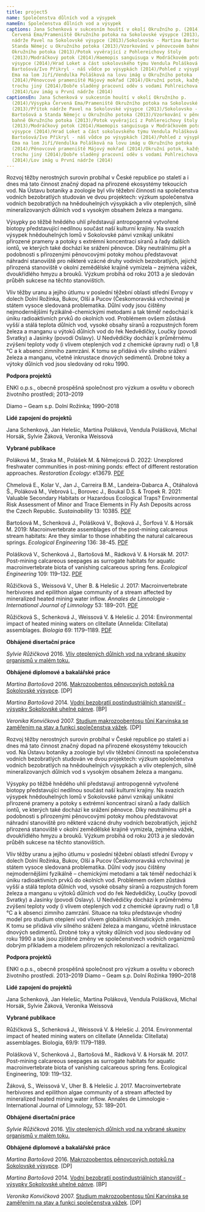 ```yaml
---
title: project5
name: Společenstva důlních vod a výsypek
nameEn: Společenstva důlních vod a výsypek
captions: Jana Schenková v sukcesním houští v okolí Okružního p. (2014)/Výsypka
  Červená Ema/Prameniště Okružního potoka na Sokolovské výsypce (2013)/Přítok
  nádrže Pavel na Sokolovské výsypce (2013)/Sokolovsko - Martina Bartošová a
  Standa Němejc u Okružního potoka (2013)/Vzorkování v pěnovcovém bahně
  Okružního potoka (2013)/Potok vyvěrající z Pohlereichovy štoly
  (2013)/Modráčkový potok (2014)/Haemopis sanguisuga v Modráčkovém potoce na
  výsypce (2014)/Hrad Loket a část sokolovského týmu Vendula Polášková a Martina
  Bartošová/Ivo Přikryl - náš vůdce po výsypkách (2014)/Pohled z výsypky Červená
  Ema na lom Jiří/Vendulka Polášková na lovu imág u Okružního potoka
  (2014)/Pěnovcové prameniště Májový mokřad (2014)/Okružní potok, každý rok
  trochu jiný (2014)/Dobře sladěný pracovní oděv s vodami Pohlreichova potoka
  (2014)/Lov imág u První nádrže (2014)
captionsEn: Jana Schenková v sukcesním houští v okolí Okružního p.
  (2014)/Výsypka Červená Ema/Prameniště Okružního potoka na Sokolovské výsypce
  (2013)/Přítok nádrže Pavel na Sokolovské výsypce (2013)/Sokolovsko - Martina
  Bartošová a Standa Němejc u Okružního potoka (2013)/Vzorkování v pěnovcovém
  bahně Okružního potoka (2013)/Potok vyvěrající z Pohlereichovy štoly
  (2013)/Modráčkový potok (2014)/Haemopis sanguisuga v Modráčkovém potoce na
  výsypce (2014)/Hrad Loket a část sokolovského týmu Vendula Polášková a Martina
  Bartošová/Ivo Přikryl - náš vůdce po výsypkách (2014)/Pohled z výsypky Červená
  Ema na lom Jiří/Vendulka Polášková na lovu imág u Okružního potoka
  (2014)/Pěnovcové prameniště Májový mokřad (2014)/Okružní potok, každý rok
  trochu jiný (2014)/Dobře sladěný pracovní oděv s vodami Pohlreichova potoka
  (2014)/Lov imág u První nádrže (2014)
---
```

<div class="cz">
Rozvoj těžby nerostných surovin probíhal v České republice po staletí a i dnes má tato činnost značný dopad na
přirozené ekosystémy tekoucích vod. Na Ústavu botaniky a zoologie byl vliv těžební činnosti na společenstva
vodních bezobratlých studován ve dvou projektech: výzkum společenstva vodních bezobratlých na
hnědouhelných výsypkách a vliv oteplených, silně mineralizovaných důlních vod s vysokým obsahem železa a
manganu.

Výsypky po těžbě hnědého uhlí představují antropogenně vytvořené biotopy představující nedílnou součást
naší kulturní krajiny. Na svazích výsypek hnědouhelných lomů v Sokolovské pánvi vznikají unikátní přirozené
prameny a potoky s extrémní koncentrací síranů a řady dalších iontů, ve kterých také dochází ke srážení
pěnovce. Díky neutrálnímu pH a podobnosti s přirozenými pěnovcovými potoky mohou představovat náhradní
stanoviště pro některé vzácné druhy vodních bezobratlých, jejichž přirozená stanoviště v okolní zemědělské
krajině vymizela – zejména vážek, dvoukřídlého hmyzu a brouků. Výzkum probíhá od roku 2013 a je sledován
průběh sukcese na těchto stanovištích.

Vliv těžby uranu a jejího útlumu v poslední těžební oblasti střední Evropy v dolech Dolní Rožínka, Bukov, Olší a
Pucov (Českomoravská vrchovina) je státem vysoce sledovaná problematika. Důlní vody jsou čištěny
nejmodernějšími fyzikálně-chemickými metodami a tak téměř nedochází k úniku radioaktivních prvků do
okolních vod. Problémem ovšem zůstává vyšší a stálá teplota důlních vod, vysoké obsahy síranů a rozpustných
forem železa a manganu u výtoků důlních vod do řek Nedvědičky, Loučky (povodí Svratky) a Jasinky (povodí
Oslavy). U Nedvědičky dochází k průměrnému zvýšení teploty vody (i vlivem oteplených vod z chemické
úpravny rud) o 1,8 °C a k absenci zimního zamrzání. K tomu se přidává vliv silného srážení železa a manganu,
včetně inkrustace dnových sedimentů. Drobné toky a výtoky důlních vod jsou sledovány od roku 1990.

**Podpora projektů**

ENKI o.p.s., obecně prospěšná společnost pro výzkum a osvětu v oborech životního prostředí; 2013–2019

Diamo – Geam s.p. Dolní Rožínka; 1990–2018

**Lidé zapojení do projektů**

Jana Schenková, Jan Helešic, Martina Poláková, Vendula Polášková, Michal Horsák, Sylvie Žáková, Veronika
Weissová

<div class="project-publication">

**Vybrané publikace**

Poláková M., Straka M., Polášek M. & Němejcová D. 2022: Unexplored freshwater communities in post-mining ponds: effect of different restoration approaches. *Restoration Ecology*: e13679. [PDF](https://doi.org/10.1111/rec.13679)

Chmelová E., Kolar V., Jan J., Carreira B.M., Landeira-Dabarca A., Otáhalová Š., Poláková M., Vebrová L., Borovec J., Boukal D.S. & Tropek R. 2021: Valuable Secondary Habitats or Hazardous Ecological Traps? Environmental Risk Assessment of Minor and Trace Elements in Fly Ash Deposits across the Czech Republic. *Sustainability* 13: 10385. [PDF](https://doi.org/10.3390/su131810385)

Bartošová M., Schenková J., Polášková V., Bojková J., Šorfová V. & Horsák M. 2019: Macroinvertebrate assemblages of the post-mining calcareous stream
 habitats: Are they similar to those inhabiting the natural calcareous springs. *Ecological Engineering* 136: 38-45. [PDF](https://doi.org/10.1016/j.ecoleng.2019.05.023)

Polášková V., Schenková J., Bartošová M., Rádková V. & Horsák M. 2017: Post-mining calcareous seepages as surrogate habitats for aquatic macroinvertebrate biota of vanishing calcareous spring fens. *Ecological
Engineering* 109: 119–132. [PDF](https://doi.org/10.1016/j.ecoleng.2017.08.023)

Růžičková S., Weissová V., Uher B. & Helešic J. 2017: Macroinvertebrate herbivores and epilithon algae
community of a stream affected by mineralized heated mining water inflow. *Annales de Limnologie -
International Journal of Limnology* 53: 189–201. [PDF](https://doi.org/10.1051/limn/2017003)

Růžičková S., Schenková J., Weissová V. & Helešic J. 2014: Environmental impact of heated mining waters on
clitellate (Annelida: Clitellata) assemblages. *Biologia* 69: 1179–1189. [PDF](https://link.springer.com/content/pdf/10.2478/s11756-014-0424-2.pdf)

</div>

<div class="project-theses">

**Obhájené disertační práce**

*Sylvie Růžičková* 2016. [Vliv oteplených důlních vod na vybrané skupiny organismů v malém toku.](https://is.muni.cz/th/okij3/)

**Obhájené diplomové a bakalářské práce**

*Martina Bartošová* 2016. [Makrozoobentos pěnovcových potoků na Sokolovské výsypce](https://is.muni.cz/th/qo18e/?lang=cs). \[DP]

*Martina Bartošová* 2014. [Vodní bezobratlí postindustriálních stanovišť - výsypky Sokolovské uhelné pánve](https://is.muni.cz/th/zfva5/?lang=cs). \[BP]

*Veronika Konvičková* 2007. [Studium makrozoobentosu tůní Karvinska se zaměřením na stav a funkci společenstva vážek](https://is.muni.cz/th/p4qj3/?lang=cs). \[DP]

</div>
</div>

<div class="en">
Rozvoj těžby nerostných surovin probíhal v České republice po staletí a i dnes má tato činnost značný dopad na
přirozené ekosystémy tekoucích vod. Na Ústavu botaniky a zoologie byl vliv těžební činnosti na společenstva
vodních bezobratlých studován ve dvou projektech: výzkum společenstva vodních bezobratlých na
hnědouhelných výsypkách a vliv oteplených, silně mineralizovaných důlních vod s vysokým obsahem železa a
manganu.

Výsypky po těžbě hnědého uhlí představují antropogenně vytvořené biotopy představující nedílnou součást
naší kulturní krajiny. Na svazích výsypek hnědouhelných lomů v Sokolovské pánvi vznikají unikátní přirozené
prameny a potoky s extrémní koncentrací síranů a řady dalších iontů, ve kterých také dochází ke srážení
pěnovce. Díky neutrálnímu pH a podobnosti s přirozenými pěnovcovými potoky mohou představovat náhradní
stanoviště pro některé vzácné druhy vodních bezobratlých, jejichž přirozená stanoviště v okolní zemědělské
krajině vymizela, zejména vážek, dvoukřídlého hmyzu a brouků. Výzkum probíhá od roku 2013 a je sledován
průběh sukcese na těchto stanovištích.

Vliv těžby uranu a jejího útlumu v poslední těžební oblasti střední Evropy v dolech Dolní Rožínka, Bukov, Olší a
Pucov (Českomoravská vrchovina) je státem vysoce sledovaná problematika. Důlní vody jsou čištěny
nejmodernějšími fyzikálně – chemickými metodami a tak téměř nedochází k úniku radioaktivních prvků do
okolních vod. Problémem ovšem zůstává vyšší a stálá teplota důlních vod, vysoké obsahy síranů a rozpustných
forem železa a manganu u výtoků důlních vod do řek Nedvědičky, Loučky (povodí Svratky) a Jasinky (povodí
Oslavy). U Nedvědičky dochází k průměrnému zvýšení teploty vody (i vlivem oteplených vod z chemické
úpravny rud) o 1,8 °C a k absenci zimního zamrzání. Situace na toku představuje vhodný model pro studium
oteplení vod vlivem globálních klimatických změn. K tomu se přidává vliv silného srážení železa a manganu,
včetně inkrustace dnových sedimentů. Drobné toky a výtoky důlních vod jsou sledovány od roku 1990 a tak
jsou zjištěné změny ve společenstvech vodních organizmů dobrým příkladem a modelem přirozených
rekolonizací a revitalizací.

**Podpora projektů**

ENKI o.p.s., obecně prospěšná společnost pro výzkum a osvětu v oborech životního prostředí. 2013–2019
Diamo – Geam s.p. Dolní Rožínka 1990–2018

**Lidé zapojení do projektů**

Jana Schenková, Jan Helešic, Martina Poláková, Vendula Polášková, Michal Horsák, Sylvie Žáková, Veronika
Weissová

<div class="project-publication">

**Vybrané publikace**

Růžičková S., Schenková J., Weissová V. &amp; Helešic J. 2014. Environmental impact of heated mining waters on
clitellate (Annelida: Clitellata) assemblages. Biologia, 69/9: 1179–1189.

Polášková V., Schenková J., Bartošová M., Rádková V. &amp; Horsák M. 2017. Post-mining calcareous seepages as
surrogate habitats for aquatic macroinvertebrate biota of vanishing calcareous spring fens. Ecological
Engineering, 109: 119–132.

Žáková, S., Weissová V., Uher B. &amp; Helešic J. 2017. Macroinvertebrate herbivores and epilithon algae
community of a stream affected by mineralized heated mining water inflow. Annales de Limnologie -
International Journal of Limnology, 53: 189–201.

</div>

<div class="project-theses">

**Obhájené disertační práce**

*Sylvie Růžičková* 2016. [Vliv oteplených důlních vod na vybrané skupiny organismů v malém toku.](https://is.muni.cz/th/okij3/)

**Obhájené diplomové a bakalářské práce**

*Martina Bartošová* 2016. [Makrozoobentos pěnovcových potoků na Sokolovské výsypce](https://is.muni.cz/th/qo18e/?lang=cs). \[DP]

*Martina Bartošová* 2014. [Vodní bezobratlí postindustriálních stanovišť - výsypky Sokolovské uhelné pánve](https://is.muni.cz/th/zfva5/?lang=cs). \[BP]

*Veronika Konvičková* 2007. [Studium makrozoobentosu tůní Karvinska se zaměřením na stav a funkci společenstva vážek](https://is.muni.cz/th/p4qj3/?lang=cs). \[DP]

</div>
</div>